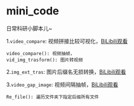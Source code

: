 # mini_code

日常科研小脚本儿~

1.`video_compare`:
视频拼接比较可视化，[BiLibili观看](https://www.bilibili.com/video/BV1dV4y1M7LW?p=1)

    video_compare(): 视频抽帧，
    vid_img_trasform(): 图片转视频 

2.`img_ext_tras`:
图片后缀名无损转换，[BiLibili观看](https://www.bilibili.com/video/BV1dV4y1M7LW?p=2)

3.`video_gap_image`:
视频间隔抽帧，[BiLibili观看](https://www.bilibili.com/video/BV1dV4y1M7LW?p=3)

    Re_file(): 遍历文件夹下指定后缀所有文件



